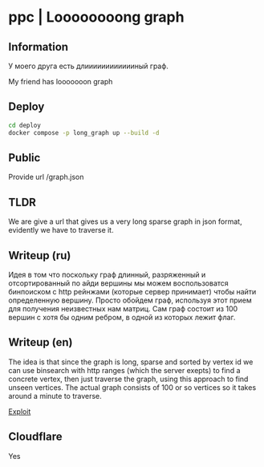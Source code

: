 # ppc | Loooooooong graph

## Information

У моего друга есть длииииииииииииный граф.

My friend has looooooon graph

## Deploy

```sh
cd deploy
docker compose -p long_graph up --build -d
```

## Public

Provide url /graph.json

## TLDR

We are give a url that gives us a very long sparse graph in json format, evidently we have to traverse it.

## Writeup (ru)

Идея в том что поскольку граф длинный, разряженный и отсортированный по айди вершины мы можем воспользоватся бинпоиском с http рейнжами (которые сервер принимает) чтобы найти определенную вершину. Просто обойдем граф, используя этот прием для получения неизвестных нам матриц. Сам граф состоит из 100 вершин с хотя бы одним ребром, в одной из которых лежит флаг.

## Writeup (en)

The idea is that since the graph is long, sparse and sorted by vertex id we can use binsearch with http ranges (which the server exepts) to find a concrete vertex, then just traverse the graph, using this approach to find unseen vertices. The actual graph consists of 100 or so vertices so it takes around a minute to traverse.

[Exploit](solve/solve.py)

## Cloudflare

Yes
